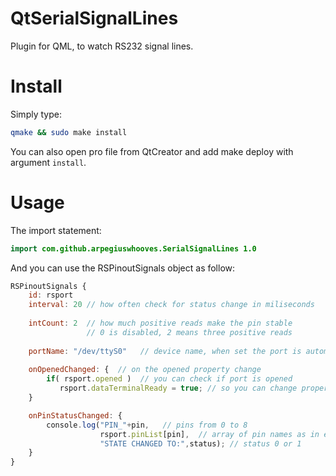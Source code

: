 # QtSerialSignalLines
Plugin for QML, to watch RS232 signal lines. 

# Install

Simply type:
```sh
qmake && sudo make install
```
You can also open pro file from QtCreator and add make deploy with argument `install`. 
# Usage
    
 The import statement:
```qml
import com.github.arpegiuswhooves.SerialSignalLines 1.0
```
And you can use the RSPinoutSignals object as follow:
```qml
RSPinoutSignals {
    id: rsport
    interval: 20 // how often check for status change in miliseconds
    
    intCount: 2  // how much positive reads make the pin stable
                 // 0 is disabled, 2 means three positive reads
                 
    portName: "/dev/ttyS0"   // device name, when set the port is automaticly opened 
    
    onOpenedChanged: {  // on the opened property change
        if( rsport.opened )  // you can check if port is opened 
           rsport.dataTerminalReady = true; // so you can change properties iherited from QSerialPort 
    }

    onPinStatusChanged: {
        console.log("PIN_"+pin,   // pins from 0 to 8
                    rsport.pinList[pin],  // array of pin names as in enum QSerialPort::PinoutSignal
                    "STATE CHANGED TO:",status); // status 0 or 1
    }
}
```
